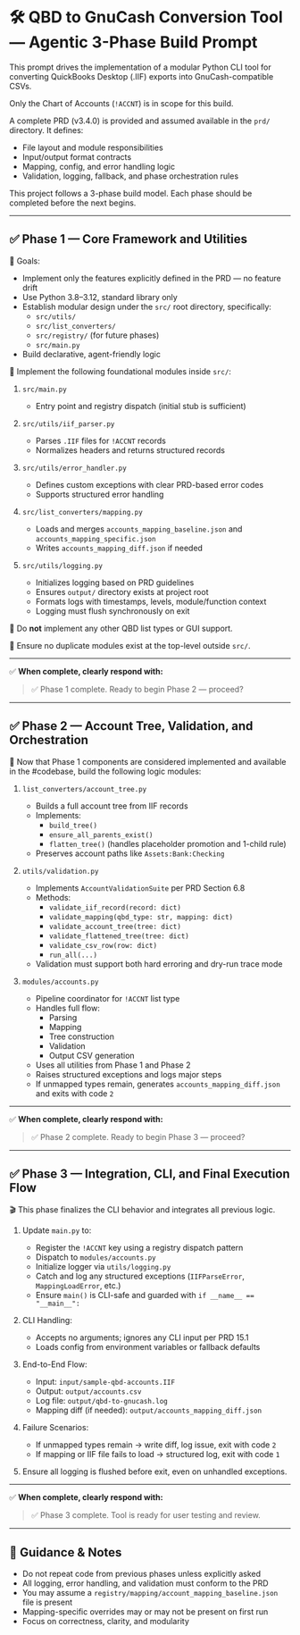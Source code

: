 # 🛠️ QBD to GnuCash Conversion Tool — Agentic 3-Phase Build Prompt

This prompt drives the implementation of a modular Python CLI tool for converting QuickBooks Desktop (.IIF) exports into GnuCash-compatible CSVs.

Only the Chart of Accounts (`!ACCNT`) is in scope for this build.

A complete PRD (v3.4.0) is provided and assumed available in the `prd/` directory. It defines:
- File layout and module responsibilities
- Input/output format contracts
- Mapping, config, and error handling logic
- Validation, logging, fallback, and phase orchestration rules

This project follows a 3-phase build model. Each phase should be completed before the next begins.

---

## ✅ Phase 1 — Core Framework and Utilities

🎯 Goals:
- Implement only the features explicitly defined in the PRD — no feature drift
- Use Python 3.8–3.12, standard library only
- Establish modular design under the `src/` root directory, specifically:
  - `src/utils/`
  - `src/list_converters/`
  - `src/registry/` (for future phases)
  - `src/main.py`
- Build declarative, agent-friendly logic

🔨 Implement the following foundational modules inside `src/`:

1. `src/main.py`  
   - Entry point and registry dispatch (initial stub is sufficient)

2. `src/utils/iif_parser.py`  
   - Parses `.IIF` files for `!ACCNT` records  
   - Normalizes headers and returns structured records

3. `src/utils/error_handler.py`  
   - Defines custom exceptions with clear PRD-based error codes  
   - Supports structured error handling

4. `src/list_converters/mapping.py`  
   - Loads and merges `accounts_mapping_baseline.json` and `accounts_mapping_specific.json`  
   - Writes `accounts_mapping_diff.json` if needed

5. `src/utils/logging.py`  
   - Initializes logging based on PRD guidelines  
   - Ensures `output/` directory exists at project root  
   - Formats logs with timestamps, levels, module/function context  
   - Logging must flush synchronously on exit

📌 Do **not** implement any other QBD list types or GUI support.

📌 Ensure no duplicate modules exist at the top-level outside `src/`.

---

✅ **When complete, clearly respond with:**

> ✅ Phase 1 complete. Ready to begin Phase 2 — proceed?

---

## ✅ Phase 2 — Account Tree, Validation, and Orchestration

🧱 Now that Phase 1 components are considered implemented and available in the #codebase, build the following logic modules:

1. `list_converters/account_tree.py`  
   - Builds a full account tree from IIF records  
   - Implements:
     - `build_tree()`
     - `ensure_all_parents_exist()`
     - `flatten_tree()` (handles placeholder promotion and 1-child rule)
   - Preserves account paths like `Assets:Bank:Checking`

2. `utils/validation.py`  
   - Implements `AccountValidationSuite` per PRD Section 6.8  
   - Methods:
     - `validate_iif_record(record: dict)`
     - `validate_mapping(qbd_type: str, mapping: dict)`
     - `validate_account_tree(tree: dict)`
     - `validate_flattened_tree(tree: dict)`
     - `validate_csv_row(row: dict)`
     - `run_all(...)`
   - Validation must support both hard erroring and dry-run trace mode

3. `modules/accounts.py`  
   - Pipeline coordinator for `!ACCNT` list type  
   - Handles full flow:
     - Parsing
     - Mapping
     - Tree construction
     - Validation
     - Output CSV generation
   - Uses all utilities from Phase 1 and Phase 2  
   - Raises structured exceptions and logs major steps  
   - If unmapped types remain, generates `accounts_mapping_diff.json` and exits with code `2`

---

✅ **When complete, clearly respond with:**

> ✅ Phase 2 complete. Ready to begin Phase 3 — proceed?

---

## ✅ Phase 3 — Integration, CLI, and Final Execution Flow

🎬 This phase finalizes the CLI behavior and integrates all previous logic.

1. Update `main.py` to:
   - Register the `!ACCNT` key using a registry dispatch pattern
   - Dispatch to `modules/accounts.py`
   - Initialize logger via `utils/logging.py`
   - Catch and log any structured exceptions (`IIFParseError`, `MappingLoadError`, etc.)
   - Ensure `main()` is CLI-safe and guarded with `if __name__ == "__main__":`

2. CLI Handling:
   - Accepts no arguments; ignores any CLI input per PRD 15.1  
   - Loads config from environment variables or fallback defaults

3. End-to-End Flow:
   - Input: `input/sample-qbd-accounts.IIF`
   - Output: `output/accounts.csv`
   - Log file: `output/qbd-to-gnucash.log`
   - Mapping diff (if needed): `output/accounts_mapping_diff.json`

4. Failure Scenarios:
   - If unmapped types remain → write diff, log issue, exit with code `2`
   - If mapping or IIF file fails to load → structured log, exit with code `1`

5. Ensure all logging is flushed before exit, even on unhandled exceptions.

---

✅ **When complete, clearly respond with:**

> ✅ Phase 3 complete. Tool is ready for user testing and review.

---

## 🧠 Guidance & Notes

- Do not repeat code from previous phases unless explicitly asked
- All logging, error handling, and validation must conform to the PRD
- You may assume a `registry/mapping/account_mapping_baseline.json` file is present
- Mapping-specific overrides may or may not be present on first run
- Focus on correctness, clarity, and modularity

